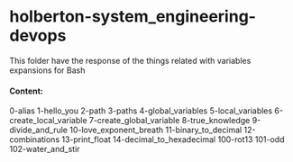# holberton-system_engineering-devops

This folder have the response of the things related with variables expansions for Bash

#### Content:
0-alias
1-hello_you
2-path
3-paths
4-global_variables
5-local_variables
6-create_local_variable
7-create_global_variable
8-true_knowledge
9-divide_and_rule
10-love_exponent_breath
11-binary_to_decimal
12-combinations
13-print_float
14-decimal_to_hexadecimal
100-rot13
101-odd
102-water_and_stir